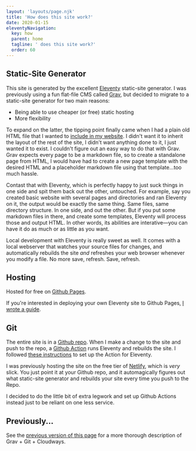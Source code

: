 ```yaml
---
layout: 'layouts/page.njk'
title: 'How does this site work?'
date: 2020-01-15
eleventyNavigation:
  key: how
  parent: home
  tagline: ' does this site work?'
  order: 60
---
```


## Static-Site Generator

This site is generated by the excellent [Eleventy](https://www.11ty.dev/) static-site generator. I was previously using a fun flat-file CMS called [Grav](https://getgrav.org/), but decided to migrate to a static-site generator for two main reasons:
* Being able to use cheaper (or free) static hosting
* More flexibility

To expand on the latter, the tipping point finally came when I had a plain old HTML file that I wanted to [include in my website](/misc/awful-affirmations/). I didn't want it to inherit the layout of the rest of the site, I didn't want anything done to it, I just wanted it to exist. I couldn't figure out an easy way to do that with Grav. Grav expects every page to be a markdown file, so to create a standalone page from HTML, I would have had to create a new page template with the desired HTML and a placeholder markdown file using that template...too much hassle.

Contast that with Eleventy, which is perfectly happy to just suck things in one side and spit them back out the other, untouched. For example, say you created basic website with several pages and directories and ran Eleventy on it, the output would be exactly the same thing. Same files, same directory structure. In one side, and out the other. But if you put some markdown files in there, and create some templates, Eleventy will process those and output HTML. In other words, its abilities are interative&mdash;you can have it do as much or as little as you want.

Local development with Eleventy is really sweet as well. It comes with a local webserver that watches your source files for changes, and automatically rebuilds the site *and* refreshes your web browser whenever you modify a file. No more save, refresh. Save, refresh.

## Hosting

Hosted for free on [Github Pages](https://pages.github.com/).

If you're interested in deploying your own Eleventy site to Github Pages, [I wrote a guide](/tech/deploying-eleventy-to-github-pages/).

## Git

The entire site is in a [Github repo](https://github.com/justusthane/justusthane.github.io). When I make a change to the site and push to the repo, a [Github Action](https://github.com/justusthane/justusthane.github.io/blob/master/.github/workflows/build.yml) runs Eleventy and rebuilds the site. I followed [these instructions](https://dev.to/sophiabrandt/how-to-deploy-eleventy-to-github-pages-with-github-actions-0) to set up the Action for Eleventy.

I was previously hosting the site on the free tier of [Netlify](https://www.netlify.com/), which is *very* slick. You just point it at your Github repo, and it automagically figures out what static-site generator and rebuilds your site every time you push to the Repo.

I decided to do the little bit of extra legwork and set up Github Actions instead just to be reliant on one less service.

## Previously...

See the [previous version of this page](https://github.com/justusthane/justusthane.github.io/blob/master/how/index.md) for a more thorough description of Grav + Git + Cloudways.
